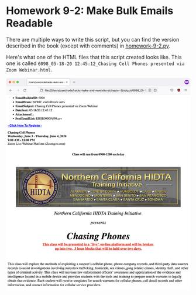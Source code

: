 # Homework 9-2: Make Bulk Emails Readable

There are multiple ways to write this script, but you can find the version described in the book (except with comments) in [homework-9-2.py](./homework-9-2.py).

Here's what one of the HTML files that this script created looks like. This one is called `6098_05-18-20 12:45:12_Chasing Cell Phones presented via Zoom Webinar.html`.

![Screenshot of a bulk email from NCRIC](./homework-9-2-html.png)